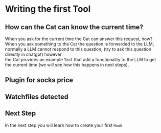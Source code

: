 # Writing the first Tool

## How can the Cat can know the current time?
When you ask for the current time the Cat can answer this request, how?
When you ask something to the Cat the question is forwarded to the LLM, normally a LLM cannot respond to this question, (try to ask this question directly in chatgpt) however  
the Cat provides an example `Tool` that add a functionality to the LLM to get the current time (we will see how this happens in next steps), 

## Plugin for socks price


## Watchfiles detected

## Next Step
In the next step you will learn how to create your first `Hook`